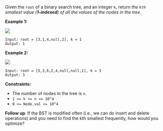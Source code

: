Given the `root` of a binary search tree, and an integer `k`, return *the `kth` smallest value (**1-indexed**) of all the values of the nodes in the tree*.

**Example 1:**

![](https://assets.leetcode.com/uploads/2021/01/28/kthtree1.jpg)

```
Input: root = [3,1,4,null,2], k = 1
Output: 1
```
**Example 2:**

![](https://assets.leetcode.com/uploads/2021/01/28/kthtree2.jpg)

```
Input: root = [5,3,6,2,4,null,null,1], k = 3
Output: 3
```
**Constraints:**
- The number of nodes in the tree is `n`.
- `1 <= k <= n <= 10^4`
- `0 <= Node.val <= 10^4`
 
**Follow up**: If the BST is modified often (i.e., we can do insert and delete operations) and you need to find the kth smallest frequently, how would you optimize?